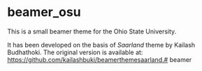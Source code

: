 # beamer_osu

This is a small beamer theme for the Ohio State University.

It has been developed on the basis of *Saarland* theme by Kailash Budhathoki. The original version is available at: https://github.com/kailashbuki/beamerthemesaarland.# beamer
